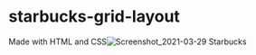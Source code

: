 # starbucks-grid-layout

Made with HTML and CSS![Screenshot_2021-03-29 Starbucks](https://user-images.githubusercontent.com/78767631/119396199-f113c900-bcaa-11eb-855b-908a4c38d58c.png)
